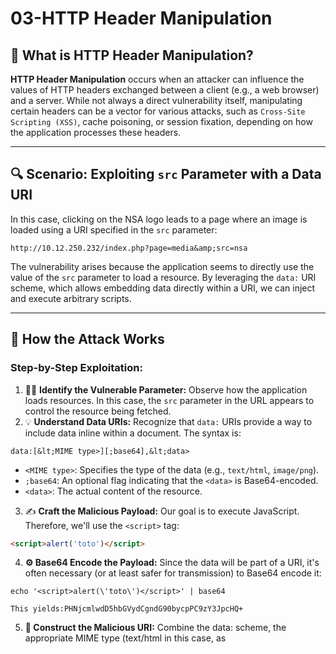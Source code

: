 # 03-HTTP Header Manipulation

## 🧠 What is HTTP Header Manipulation?
**HTTP Header Manipulation** occurs when an attacker can influence the values of HTTP headers exchanged between a client (e.g., a web browser) and a server. While not always a direct vulnerability itself, manipulating certain headers can be a vector for various attacks, such as `Cross-Site Scripting (XSS)`, cache poisoning, or session fixation, depending on how the application processes these headers.

---

## 🔍 Scenario: Exploiting `src` Parameter with a Data URI
In this case, clicking on the NSA logo leads to a page where an image is loaded using a URI specified in the `src` parameter:
```
http://10.12.250.232/index.php?page=media&amp;src=nsa
```
The vulnerability arises because the application seems to directly use the value of the `src` parameter to load a resource. By leveraging the `data:` URI scheme, which allows embedding data directly within a URI, we can inject and execute arbitrary scripts.

---

## 🧨 How the Attack Works
### Step-by-Step Exploitation:

1. 🕵️‍♂️ **Identify the Vulnerable Parameter:** Observe how the application loads resources. In this case, the `src` parameter in the URL appears to control the resource being fetched.
2. 💡 **Understand Data URIs:** Recognize that `data:` URIs provide a way to include data inline within a document. The syntax is:
```
data:[&lt;MIME type>][;base64],&lt;data>
```
- `<MIME type>`: Specifies the type of the data (e.g., `text/html`, `image/png`).
- `;base64`: An optional flag indicating that the `<data>` is Base64-encoded.
- `<data>`: The actual content of the resource.
3. ✍️ **Craft the Malicious Payload:** Our goal is to execute JavaScript. Therefore, we'll use the `<script>` tag:
```html
<script>alert('toto')</script>
```
4. **⚙️ Base64 Encode the Payload:** Since the data will be part of a URI, it's often necessary (or at least safer for transmission) to Base64 encode it:
```
echo '<script>alert(\'toto\')</script>' | base64
```
`This yields:PHNjcmlwdD5hbGVydCgndG90bycpPC9zY3JpcHQ+`

5. **🔗 Construct the Malicious URI:** Combine the data: scheme, the appropriate MIME type (text/html in this case, as <script> tags are part of HTML), the base64 encoding flag, and the encoded payload:
`data:text/html;base64,PHNjcmlwdD5hbGVydCgndG90bycpPC9zY3JpcHQ+`
6. **💉 Inject the Payload:** Replace the original src value (nsa) in the URL with our crafted data URI:
[http://x.x.x.x](http://10.12.250.232/index.php?page=media&src=data:text/html;base64,PHNjcmlwdD5hbGVydCgndG90bycpPC9zY3JpcHQ)
7. **💥 Trigger Execution:** When this modified URL is accessed, if the application directly renders the content pointed to by the src parameter without proper sanitization, the browser will interpret the data: URI as HTML and execute the embedded <script> tag, resulting in an alert box displaying "toto".

---

## 🛡️ How to Defend Against This Type of Manipulation
### ✅ Secure Development Principles
- Never directly use user-supplied input to load or include resources without strict validation and sanitization.
- Avoid relying on client-side identifiers to determine which resources to serve.
- Implement the principle of least privilege: only provide the necessary access to resources.

### 🛠️ Technical Controls
- **Use a `database` or a controlled mapping mechanism** to associate identifiers with resources: Instead of directly using the src parameter, use it as an index to look up the actual resource path in a secure backend system.
- Implement **strict server-side validation and sanitization** of all user inputs: If user input must influence resource loading, ensure it conforms to a very strict whitelist of allowed values and formats.
- Set appropriate **Content Security Policy (CSP)** headers: CSP can restrict the sources from which content can be loaded, including inline data. This can help mitigate the impact of data URI-based XSS. For example, you might restrict the data: scheme or disallow inline scripts.
- A**void rendering user-controlled data** in contexts where it can be interpreted as executable code (HTML, JavaScript, CSS).

---

## ✅ Summary
| Key Aspect       | Details                                               |
|------------------|-------------------------------------------------------|
| 🔓 Vulnerability | HTTP Header Manipulation (leading to XSS via data URI)                              |
| 📍 Example       | Injecting a script using a data: URI in the src parameter |
| ⚠️ Risk          | Cross-Site Scripting (XSS), arbitrary code execution in the user's browser |
| 🛡️ Fix           | Server-side resource mapping, strict input validation, CSP |

---

## ⚙️ Tools and Resources
- **Web Browser Developer Tools (F12):** Essential for inspecting HTTP requests and responses and manipulating URL parameters.
- **Base64 Encoder/Decoder:** Useful for encoding and decoding payloads for data URIs.
- **Burp Suite or OWASP ZAP:** Can be used to intercept and modify HTTP requests to test the vulnerability.
- **Online CSP Evaluators:** To help craft and test Content Security Policy headers.

> **Remember:** While the example focuses on the src parameter, similar vulnerabilities can arise in other HTTP headers or URL parameters if user-controlled values are directly used to load or influence the rendering of content without proper security measures.
